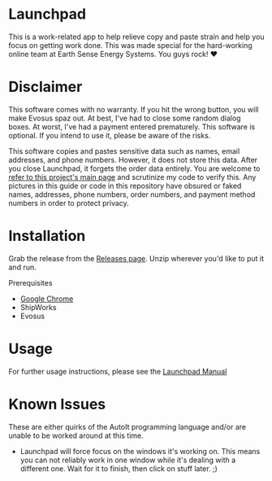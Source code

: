 # Launchpad
This is a work-related app to help relieve copy and paste strain and help you focus on getting work done.
This was made special for the hard-working online team at Earth Sense Energy Systems. You guys rock! ♥️

# Disclaimer
This software comes with no warranty. If you hit the wrong button, you will make Evosus spaz out. At best, I've had to close some random dialog boxes.  At worst, I've had a payment entered prematurely. This software is optional. If you intend to use it, please be aware of the risks.

This software copies and pastes sensitive data such as names, email addresses, and phone numbers. However, it does not store this data. After you close Launchpad, it forgets the order data entirely. You are welcome to [refer to this project's main page](https://github.com/bschultz1990/Launchpad/) and scrutinize my code to verify this. Any pictures in this guide or code in this repository have obsured or faked names, addresses, phone numbers, order numbers, and payment method numbers in order to protect privacy.

# Installation
Grab the release from the [Releases page](https://github.com/bschultz1990/Launchpad/releases). Unzip wherever you'd like to put it and run.

Prerequisites
- [Google Chrome](https://www.google.com/chrome/)
- ShipWorks
- Evosus

# Usage
For further usage instructions, please see the [Launchpad Manual](MANUAL.md)

# Known Issues
These are either quirks of the AutoIt programming language and/or are unable to be worked around at this time.
- Launchpad will  force focus on the windows it's working on. This means you can not reliably work in one window while it's dealing with a different one. Wait for it to finish, then click on stuff later. ;)

